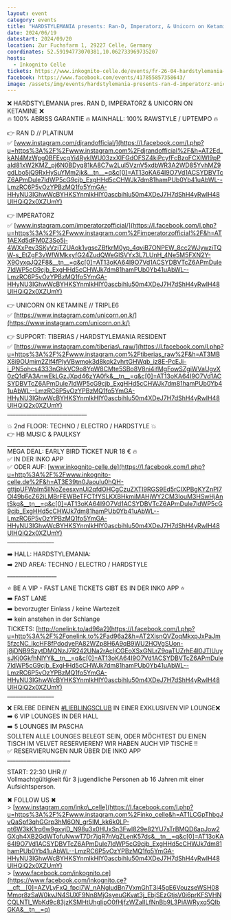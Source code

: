 ```yaml
---
layout: event
category: events
title: "HARDSTYLEMANIA presents: Ran-D, Imperatorz, & Unicorn on Ketamine"
date: 2024/06/19
datestart: 2024/09/20
location: Zur Fuchsfarm 1, 29227 Celle, Germany
coordinates: 52.59194773070381,10.062733969735207
hosts:
  - Inkognito Celle
tickets: https://www.inkognito-celle.de/events/fr-26-04-hardstylemania-pres-ran-d-imperatorz-unicorn-on-ketamine-26-04-2024-1
facebook: https://www.facebook.com/events/417855857358643/
image: /assets/img/events/hardstylemania-presents-ran-d-imperatorz-unicorn-on-ketamine-2024.jpg
---
```


❌ HARDSTYLEMANIA pres. RAN D, IMPERATORZ & UNICORN ON KETAMINE ❌  
🔥 100% ABRISS GARANTIE 🔥 MAINHALL: 100% RAWSTYLE / UPTEMPO 🔥

👉 RAN D // PLATINUM  
✅ [www.instagram.com/djrandofficial/](https://l.facebook.com/l.php?u=https%3A%2F%2Fwww.instagram.com%2Fdjrandofficial%2F&h=AT2Ed_kAN4MzWpg0BFEvcgYi4RyklWU03zxXIFGdOFSZ4kiPcyfFcBzoFCXlWI9pPaId81xW2KMZ_pj6N0BDyq81kA8C7w2Lul5VznV5xdbWR3A2WD85YvhMZ9gdLbo5jQ9RxHySuYMm2jk&__tn__=q&c[0]=AT13oKA64I9O7Vd1ACSYDBVTcZ6APmDule7ldWP5cG9cjb_ExgHHd5cCHWJk7dm81hamPUb0Yb41uAbWL--LmzRC6P5vOzYPBzMQ1fo5YmGA-HHyNU3IGhwWcBYHKSYnmIkHIY0ascbihlu50m4XDeJ7H7dShH4yRwIH48UlHQiQ2x0XZUmY)

👉 IMPERATORZ  
✅ [www.instagram.com/imperatorzofficial/](https://l.facebook.com/l.php?u=https%3A%2F%2Fwww.instagram.com%2Fimperatorzofficial%2F&h=AT1AEXd5dFM0Z3So5j-4WXxPev3SKyVzjTZUAok1vgscZBfkrM0yp_4qviB7ONPEW_8cc2WJywziTQW-s_EtZgF3vWfWMkxyfG24ZudQWeGlSVYx3L7LUnH_4Ne5M5FXN2Y-X9OyxqJQ2F8&__tn__=q&c[0]=AT13oKA64I9O7Vd1ACSYDBVTcZ6APmDule7ldWP5cG9cjb_ExgHHd5cCHWJk7dm81hamPUb0Yb41uAbWL--LmzRC6P5vOzYPBzMQ1fo5YmGA-HHyNU3IGhwWcBYHKSYnmIkHIY0ascbihlu50m4XDeJ7H7dShH4yRwIH48UlHQiQ2x0XZUmY)

👉 UNICORN ON KETAMINE // TRIPLE6  
✅ [https://www.instagram.com/unicorn.on.k/](https://www.instagram.com/unicorn.on.k/)

👉 SUPPORT: TIBERIAS / HARDSTYLEMANIA RESIDENT  
✅ [https://www.instagram.com/tiberias\_raw/](https://l.facebook.com/l.php?u=https%3A%2F%2Fwww.instagram.com%2Ftiberias_raw%2F&h=AT3MBX8i9OUmim2Zlf4fPlyVBwmok3d8kqk2vhrtGHWqb_iz8E-PcEJi-i_PN5ohcs4333nGhkVC9o8YpW8CMte5SBo8V8ni4ifMgFowSZgiWVaUgvX0zQ1dFA3AnwEkLGzJXpd46zYA0fk&__tn__=q&c[0]=AT13oKA64I9O7Vd1ACSYDBVTcZ6APmDule7ldWP5cG9cjb_ExgHHd5cCHWJk7dm81hamPUb0Yb41uAbWL--LmzRC6P5vOzYPBzMQ1fo5YmGA-HHyNU3IGhwWcBYHKSYnmIkHIY0ascbihlu50m4XDeJ7H7dShH4yRwIH48UlHQiQ2x0XZUmY)  
\_\_\_\_\_\_\_\_\_\_\_\_\_\_\_\_\_\_\_\_\_\_\_\_\_\_\_\_\_

💥 2nd FLOOR: TECHNO / ELECTRO / HARDSTYLE 💥  
👉 HB MUSIC & PAULKSY  
\_\_\_\_\_\_\_\_\_\_\_\_\_\_\_\_\_\_\_\_\_\_\_\_\_\_\_\_\_  
MEGA DEAL: EARLY BIRD TICKET NUR 18 € 🔥  
✅ IN DER INKO APP  
✅ ODER AUF: [www.inkognito-celle.de](https://l.facebook.com/l.php?u=http%3A%2F%2Fwww.inkognito-celle.de%2F&h=AT3E39tn0Jaoulu0hQH-gttjpUFWaIm5llNoZeesxvnUi2qfdOHCgCzuZXTI9RGS9Ed5rCIXPBgKYZnPl7Ol49b6cZ62iLMBrFEWBeTFCTfYSLKXBHkmiMAHjWY2CM3IouM3HSwHjAntSkg&__tn__=q&c[0]=AT13oKA64I9O7Vd1ACSYDBVTcZ6APmDule7ldWP5cG9cjb_ExgHHd5cCHWJk7dm81hamPUb0Yb41uAbWL--LmzRC6P5vOzYPBzMQ1fo5YmGA-HHyNU3IGhwWcBYHKSYnmIkHIY0ascbihlu50m4XDeJ7H7dShH4yRwIH48UlHQiQ2x0XZUmY)  
\_\_\_\_\_\_\_\_\_\_\_\_\_\_\_\_\_

➡️ HALL: HARDSTYLEMANIA:  
➡️ 2ND AREA: TECHNO / ELECTRO / HARDSTYLE  
\_\_\_\_\_\_\_\_\_\_\_\_\_\_\_\_\_\_

⭐️ BE A VIP - FAST LANE TICKETS GIBT ES IN DER INKO APP ⭐️  
➡️ FAST LANE  
➡️ bevorzugter Einlass / keine Wartezeit  
➡️ kein anstehen in der Schlange  
TICKETS: [http://onelink.to/ad96a2](https://l.facebook.com/l.php?u=http%3A%2F%2Fonelink.to%2Fad96a2&h=AT2XisnQVZoqMkxpJxPaJm5fzcNC_lkcHF8fPdodyePA82WZp8H6A9qB9WU2HOVgSUon-j8jDNB9SzytDMQNzJ7R242UNa2rAcIjCGEoXSxGNLrZ9qaTUZrhE4l0JTIUuysJKj0GkfhNlYY&__tn__=q&c[0]=AT13oKA64I9O7Vd1ACSYDBVTcZ6APmDule7ldWP5cG9cjb_ExgHHd5cCHWJk7dm81hamPUb0Yb41uAbWL--LmzRC6P5vOzYPBzMQ1fo5YmGA-HHyNU3IGhwWcBYHKSYnmIkHIY0ascbihlu50m4XDeJ7H7dShH4yRwIH48UlHQiQ2x0XZUmY)  
\_\_\_\_\_\_\_\_\_\_\_\_\_\_\_\_\_

❌ ERLEBE DEINEN [#LIEBLINGSCLUB](https://www.facebook.com/hashtag/lieblingsclub?__eep__=6&__cft__[0]=AZVLyFxQ_fpcj7W_nANgludBn7VxmGhT3i45gE6VouzseWSH08Mmqr8zSaW0kvJN4SUXF9Nn8MjGsyeuGKvat3j_EbjSEzGtjsV0i6prKFSVHNCQLNTl_WbKd9c83jzKSMHtUhgIipO0fHjfzWZaIILfNnBb9L3PiAWRyxq5QIbGKA&__tn__=q) IN EINER EXKLUSIVEN VIP LOUNGE❌  
➡️ 6 VIP LOUNGES IN DER HALL  
➡️ 5 LOUNGES IM PASCHA  
SOLLTEN ALLE LOUNGES BELEGT SEIN, ODER MÖCHTEST DU EINEN TISCH IM VELVET RESERVIEREN? WIR HABEN AUCH VIP TISCHE ‼️  
✅ RESERVIERUNGEN NUR ÜBER DIE INKO APP  
\_\_\_\_\_\_\_\_\_\_\_\_\_\_\_\_\_\_\_\_\_\_\_

START: 22:30 UHR //  
Vollmachtgültigkeit für 3 jugendliche Personen ab 16 Jahren mit einer Aufsichtsperson.

✖ FOLLOW US ✖  
\> [www.instagram.com/inko\_celle](https://l.facebook.com/l.php?u=https%3A%2F%2Fwww.instagram.com%2Finko_celle&h=AT1LCGpThbgJvQaSpf3qhGGrp3hM6ON_gr5IM_kk6k0LP-pt6W3kK1rq6w9gxvjD_N98u3x0HUxSn3Fwl829e82YU7sTrBMQD6apJow2GXgh4XB2GdWTofuNwwT7Dr7jqR7nVqZLenK57ds&__tn__=q&c[0]=AT13oKA64I9O7Vd1ACSYDBVTcZ6APmDule7ldWP5cG9cjb_ExgHHd5cCHWJk7dm81hamPUb0Yb41uAbWL--LmzRC6P5vOzYPBzMQ1fo5YmGA-HHyNU3IGhwWcBYHKSYnmIkHIY0ascbihlu50m4XDeJ7H7dShH4yRwIH48UlHQiQ2x0XZUmY)  
\> [www.facebook.com/inkognito.ce](https://www.facebook.com/inkognito.ce?__cft__[0]=AZVLyFxQ_fpcj7W_nANgludBn7VxmGhT3i45gE6VouzseWSH08Mmqr8zSaW0kvJN4SUXF9Nn8MjGsyeuGKvat3j_EbjSEzGtjsV0i6prKFSVHNCQLNTl_WbKd9c83jzKSMHtUhgIipO0fHjfzWZaIILfNnBb9L3PiAWRyxq5QIbGKA&__tn__=q)